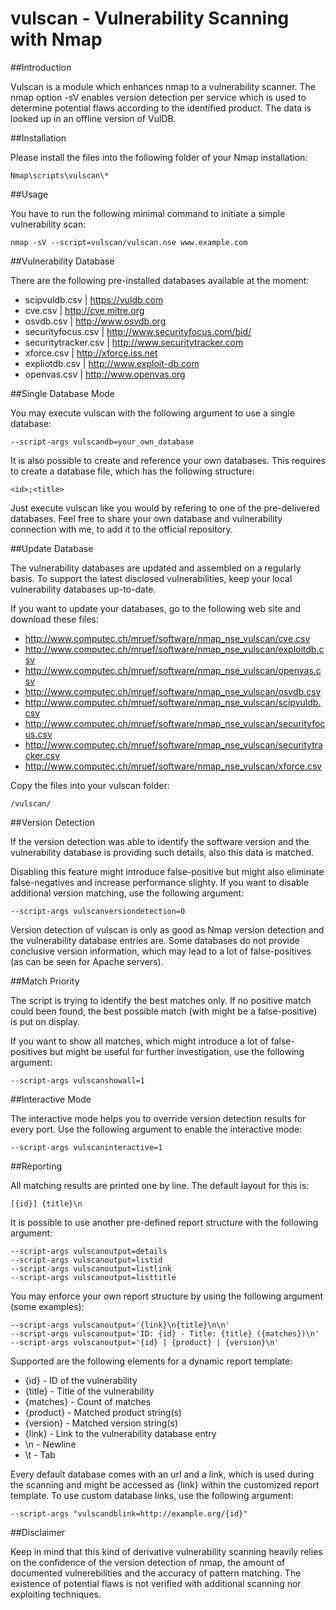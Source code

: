# vulscan - Vulnerability Scanning with Nmap

##Introduction

Vulscan is a module which enhances nmap to a vulnerability scanner. The nmap option -sV enables version detection per service which is used to determine potential flaws according to the identified product. The data is looked up in an offline version of VulDB.

##Installation

Please install the files into the following folder of your Nmap installation:

    Nmap\scripts\vulscan\*

##Usage

You have to run the following minimal command to initiate a simple vulnerability scan:

    nmap -sV --script=vulscan/vulscan.nse www.example.com

##Vulnerability Database

There are the following pre-installed databases available at the moment:

* scipvuldb.csv | https://vuldb.com
* cve.csv | http://cve.mitre.org
* osvdb.csv | http://www.osvdb.org
* securityfocus.csv | http://www.securityfocus.com/bid/
* securitytracker.csv | http://www.securitytracker.com
* xforce.csv | http://xforce.iss.net
* expliotdb.csv | http://www.exploit-db.com
* openvas.csv | http://www.openvas.org

##Single Database Mode

You may execute vulscan with the following argument to use a single database:

    --script-args vulscandb=your_own_database

It is also possible to create and reference your own databases. This requires to create a database file, which has the following structure:

    <id>;<title>

Just execute vulscan like you would by refering to one of the pre-delivered databases. Feel free to share your own database and vulnerability connection with me, to add it to the official repository.

##Update Database

The vulnerability databases are updated and assembled on a regularly basis. To support the latest disclosed vulnerabilities, keep your local vulnerability databases up-to-date.

If you want to update your databases, go to the following web site and download these files:

* http://www.computec.ch/mruef/software/nmap_nse_vulscan/cve.csv
* http://www.computec.ch/mruef/software/nmap_nse_vulscan/exploitdb.csv
* http://www.computec.ch/mruef/software/nmap_nse_vulscan/openvas.csv
* http://www.computec.ch/mruef/software/nmap_nse_vulscan/osvdb.csv
* http://www.computec.ch/mruef/software/nmap_nse_vulscan/scipvuldb.csv
* http://www.computec.ch/mruef/software/nmap_nse_vulscan/securityfocus.csv
* http://www.computec.ch/mruef/software/nmap_nse_vulscan/securitytracker.csv
* http://www.computec.ch/mruef/software/nmap_nse_vulscan/xforce.csv

Copy the files into your vulscan folder:

    /vulscan/

##Version Detection

If the version detection was able to identify the software version and the vulnerability database is providing such details, also this data is matched.

Disabling this feature might introduce false-positive but might also eliminate false-negatives and increase performance slighty. If you want to disable additional version matching, use the following argument:

    --script-args vulscanversiondetection=0

Version detection of vulscan is only as good as Nmap version detection and the vulnerability database entries are. Some databases do not provide conclusive version information, which may lead to a lot of false-positives (as can be seen for Apache servers).

##Match Priority

The script is trying to identify the best matches only. If no positive match could been found, the best possible match (with might be a false-positive) is put on display.

If you want to show all matches, which might introduce a lot of false-positives but might be useful for further investigation, use the following argument:

    --script-args vulscanshowall=1

##Interactive Mode

The interactive mode helps you to override version detection results for every port. Use the following argument to enable the interactive mode:

    --script-args vulscaninteractive=1

##Reporting

All matching results are printed one by line. The default layout for this is:

    [{id}] {title}\n

It is possible to use another pre-defined report structure with the following argument:

    --script-args vulscanoutput=details
    --script-args vulscanoutput=listid
    --script-args vulscanoutput=listlink
    --script-args vulscanoutput=listtitle

You may enforce your own report structure by using the following argument (some examples):

    --script-args vulscanoutput='{link}\n{title}\n\n'
    --script-args vulscanoutput='ID: {id} - Title: {title} ({matches})\n'
    --script-args vulscanoutput='{id} | {product} | {version}\n'

Supported are the following elements for a dynamic report template:

* {id} - ID of the vulnerability
* {title} - Title of the vulnerability
* {matches} - Count of matches
* {product} - Matched product string(s)
* {version} - Matched version string(s)
* {link} - Link to the vulnerability database entry
* \n - Newline
* \t - Tab

Every default database comes with an url and a link, which is used during the scanning and might be accessed as {link} within the customized report template. To use custom database links, use the following argument:

    --script-args "vulscandblink=http://example.org/{id}"

##Disclaimer

Keep in mind that this kind of derivative vulnerability scanning heavily relies on the confidence of the version detection of nmap, the amount of documented vulnerebilities and the accuracy of pattern matching. The existence of potential flaws is not verified with additional scanning nor exploiting techniques.

